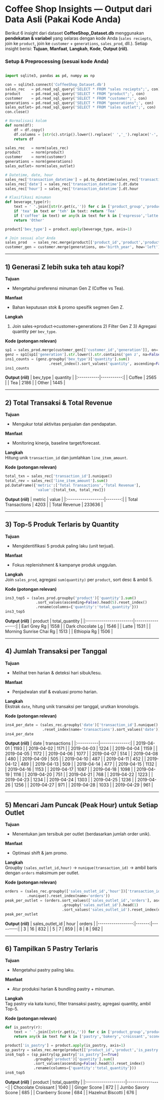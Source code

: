 # Coffee Shop Insights — Output dari Data Asli (Pakai Kode Anda)

Berikut 6 insight dari dataset **CoffeeShop_Dataset.db** menggunakan **pendekatan & variabel** yang selaras dengan kode Anda
(`sales reciepts`, join ke `product`, join ke `customer` + `generations`, `sales_prod`, dll.).
Setiap insight berisi: **Tujuan**, **Manfaat**, **Langkah**, **Kode**, **Output (riil)**.
### Setup & Preprocessing (sesuai kode Anda)
```python

import sqlite3, pandas as pd, numpy as np

con = sqlite3.connect('CoffeeShop_Dataset.db')
sales_rec   = pd.read_sql_query('SELECT * FROM "sales reciepts";', con)
product     = pd.read_sql_query('SELECT * FROM "product";', con)
customer    = pd.read_sql_query('SELECT * FROM "customer";', con)
generations = pd.read_sql_query('SELECT * FROM "generations";', con)
sales_outlet= pd.read_sql_query('SELECT * FROM "sales outlet";', con)
con.close()

# Normalisasi kolom
def norm(df):
    df = df.copy()
    df.columns = [str(c).strip().lower().replace(' ','_').replace('-','_') for c in df.columns]
    return df

sales_rec   = norm(sales_rec)
product     = norm(product)
customer    = norm(customer)
generations = norm(generations)
sales_outlet= norm(sales_outlet)

# Datetime, date, hour
sales_rec['transaction_datetime'] = pd.to_datetime(sales_rec['transaction_date'] + ' ' + sales_rec['transaction_time'])
sales_rec['date'] = sales_rec['transaction_datetime'].dt.date
sales_rec['hour'] = sales_rec['transaction_datetime'].dt.hour

# Klasifikasi minuman
def beverage_type(r):
    text = ' '.join([str(r.get(c,'')) for c in ['product_group','product_category','product_type','product']]).lower()
    if 'tea' in text or 'teh' in text: return 'Tea'
    if ('coffee' in text) or any(k in text for k in ['espresso','latte','americano','cappuccino','mocha']): return 'Coffee'
    return 'Other'

product['bev_type'] = product.apply(beverage_type, axis=1)

# Join sesuai alur Anda
sales_prod   = sales_rec.merge(product[['product_id','product','product_group','product_category','product_type','bev_type']], on='product_id', how='left')
customer_gen = customer.merge(generations, on='birth_year', how='left')

```

---

## 1) Generasi Z lebih suka teh atau kopi?

**Tujuan**  
- Mengetahui preferensi minuman Gen Z (Coffee vs Tea).

**Manfaat**  
- Bahan keputusan stok & promo spesifik segmen Gen Z.

**Langkah**  
1) Join sales→product→customer+generations  2) Filter Gen Z  3) Agregasi quantity per `bev_type`.

**Kode (potongan relevan)**
```python
sp1 = sales_prod.merge(customer_gen[['customer_id','generation']], on='customer_id', how='left')
genz = sp1[sp1['generation'].str.lower().str.contains('gen z', na=False)]
ins1_counts = (genz.groupby('bev_type')['quantity'].sum()
                    .reset_index().sort_values('quantity', ascending=False))
ins1_counts
```

**Output (riil)**
| bev_type   |   quantity |
|:-----------|-----------:|
| Coffee     |       2565 |
| Tea        |       2186 |
| Other      |       1445 |

---

## 2) Total Transaksi & Total Revenue

**Tujuan**  
- Mengukur total aktivitas penjualan dan pendapatan.

**Manfaat**  
- Monitoring kinerja, baseline target/forecast.

**Langkah**  
Hitung unik `transaction_id` dan jumlahkan `line_item_amount`.

**Kode (potongan relevan)**
```python
total_txn = sales_rec['transaction_id'].nunique()
total_rev = sales_rec['line_item_amount'].sum()
pd.DataFrame({'metric':['Total Transactions','Total Revenue'],
              'value':[total_txn, total_rev]})
```

**Output (riil)**
| metric             |   value |
|:-------------------|--------:|
| Total Transactions |    4203 |
| Total Revenue      |  233636 |

---

## 3) Top-5 Produk Terlaris by Quantity

**Tujuan**  
- Mengidentifikasi 5 produk paling laku (unit terjual).

**Manfaat**  
- Fokus replenishment & kampanye produk unggulan.

**Langkah**  
Join `sales_prod`, agregasi `sum(quantity)` per `product`, sort desc & ambil 5.

**Kode (potongan relevan)**
```python
ins3_top5 = (sales_prod.groupby('product')['quantity'].sum()
              .sort_values(ascending=False).head(5).reset_index()
              .rename(columns={'quantity':'total_quantity'}))
ins3_top5
```

**Output (riil)**
| product                 |   total_quantity |
|:------------------------|-----------------:|
| Earl Grey Rg            |             1558 |
| Dark chocolate Lg       |             1546 |
| Latte                   |             1531 |
| Morning Sunrise Chai Rg |             1513 |
| Ethiopia Rg             |             1506 |

---

## 4) Jumlah Transaksi per Tanggal

**Tujuan**  
- Melihat tren harian & deteksi hari sibuk/lesu.

**Manfaat**  
- Penjadwalan staf & evaluasi promo harian.

**Langkah**  
Ekstrak `date`, hitung unik transaksi per tanggal, urutkan kronologis.

**Kode (potongan relevan)**
```python
ins4_per_date = (sales_rec.groupby('date')['transaction_id'].nunique()
                 .reset_index(name='transactions').sort_values('date'))
ins4_per_date
```

**Output (riil)**
| date       |   transactions |
|:-----------|---------------:|
| 2019-04-01 |           1193 |
| 2019-04-02 |           1171 |
| 2019-04-03 |           1224 |
| 2019-04-04 |           1159 |
| 2019-04-05 |           1172 |
| 2019-04-06 |           1077 |
| 2019-04-07 |            514 |
| 2019-04-08 |            480 |
| 2019-04-09 |            505 |
| 2019-04-10 |            487 |
| 2019-04-11 |            452 |
| 2019-04-12 |            489 |
| 2019-04-13 |            509 |
| 2019-04-14 |            477 |
| 2019-04-15 |           1132 |
| 2019-04-16 |           1153 |
| 2019-04-17 |           1087 |
| 2019-04-18 |           1098 |
| 2019-04-19 |           1116 |
| 2019-04-20 |            751 |
| 2019-04-21 |            768 |
| 2019-04-22 |           1223 |
| 2019-04-23 |           1234 |
| 2019-04-24 |           1303 |
| 2019-04-25 |           1236 |
| 2019-04-26 |           1256 |
| 2019-04-27 |            971 |
| 2019-04-28 |           1033 |
| 2019-04-29 |            961 |

---

## 5) Mencari Jam Puncak (Peak Hour) untuk Setiap Outlet

**Tujuan**  
- Menentukan jam tersibuk per outlet (berdasarkan jumlah order unik).

**Manfaat**  
- Optimasi shift & jam promo.

**Langkah**  
Groupby `(sales_outlet_id,hour)` → `nunique(transaction_id)` → ambil baris dengan `orders` maksimum per outlet.

**Kode (potongan relevan)**
```python
orders = (sales_rec.groupby(['sales_outlet_id','hour'])['transaction_id']
          .nunique().reset_index(name='orders'))
peak_per_outlet = (orders.sort_values(['sales_outlet_id','orders'], ascending=[True,False])
                          .groupby('sales_outlet_id').head(1)
                          .sort_values('sales_outlet_id').reset_index(drop=True))
peak_per_outlet
```

**Output (riil)**
|   sales_outlet_id |   hour |   orders |
|------------------:|-------:|---------:|
|                 3 |     16 |      832 |
|                 5 |      7 |      859 |
|                 8 |      8 |      982 |

---

## 6) Tampilkan 5 Pastry Terlaris

**Tujuan**  
- Mengetahui pastry paling laku.

**Manfaat**  
- Atur produksi harian & bundling pastry + minuman.

**Langkah**  
Tag pastry via kata kunci, filter transaksi pastry, agregasi quantity, ambil Top-5.

**Kode (potongan relevan)**
```python
def is_pastry(r):
    text = ' '.join([str(r.get(c,'')) for c in ['product_group','product_category','product_type','product']]).lower()
    return any(k in text for k in ['pastry','bakery','croissant','scone','muffin','cookie','cake','bread','biscotti'])

product['is_pastry'] = product.apply(is_pastry, axis=1)
sp_pastry = sales_rec.merge(product[['product_id','product','is_pastry']], on='product_id', how='left')
ins6_top5 = (sp_pastry[sp_pastry['is_pastry']==True]
             .groupby('product')['quantity'].sum()
             .sort_values(ascending=False).head(5).reset_index()
             .rename(columns={'quantity':'total_quantity'}))
ins6_top5
```

**Output (riil)**
| product             |   total_quantity |
|:--------------------|-----------------:|
| Chocolate Croissant |             1040 |
| Ginger Scone        |              872 |
| Jumbo Savory Scone  |              685 |
| Cranberry Scone     |              684 |
| Hazelnut Biscotti   |              676 |
